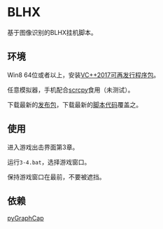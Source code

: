 # BLHX

基于图像识别的BLHX挂机脚本。

## 环境

Win8 64位或者以上，安装[VC++2017可再发行程序包](https://support.microsoft.com/zh-cn/help/2977003/the-latest-supported-visual-c-downloads)。

任意模拟器，手机配合[scrcpy](https://github.com/Genymobile/scrcpy)食用（未测试）。

下载最新的[发布包](https://github.com/GiriMind/BLHX/releases)，下载最新的[脚本代码](https://github.com/GiriMind/BLHX/archive/master.zip)覆盖之。

## 使用

进入游戏出击界面第3章。

运行`3-4.bat`，选择游戏窗口。

保持游戏窗口在最前，不要被遮挡。

## 依赖

[pyGraphCap](https://github.com/GiriMind/pyGraphCap)
